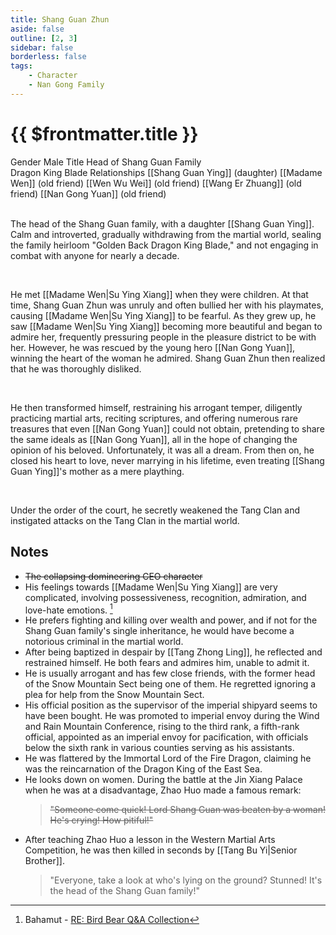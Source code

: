 ```yaml
---
title: Shang Guan Zhun
aside: false
outline: [2, 3]
sidebar: false
borderless: false
tags:
    - Character
    - Nan Gong Family
---
```


# {{ $frontmatter.title }}

<ChTabs position="bottom">
	<ChTab title="Shang Guan Zhun">
		<Ch src='/images/characters/special407/normal.webp' position='right'/>
		<ChName nameZh='上官隼' nameEn='Shang Guan Zhun' position='right' />
		<ChTable>
			<ChTr>
				<ChTd isTitle=true>
					Gender
				</ChTd>
				<ChTd>
					Male
				</ChTd>
			</ChTr>
			<ChTr>
				<ChTd isTitle=true>
					Title
				</ChTd>
				<ChTd>
					Head of Shang Guan Family<br>Dragon King Blade
				</ChTd>
			</ChTr>
			<ChTr>
				<ChTd isTitle=true position='center'>
					Relationships
				</ChTd>
			</ChTr>
			<ChTr>
				<ChTd position='center'>
					[[Shang Guan Ying]] (daughter)
				</ChTd>
			</ChTr>
			<ChTr>
				<ChTd position='center'>
					[[Madame Wen]] (old friend)
				</ChTd>
			</ChTr>
			<ChTr>
				<ChTd position='center'>
					[[Wen Wu Wei]] (old friend)
				</ChTd>
			</ChTr>
			<ChTr>
				<ChTd position='center'>
					[[Wang Er Zhuang]] (old friend)
				</ChTd>
			</ChTr>
			<ChTr>
				<ChTd position='center'>
					[[Nan Gong Yuan]] (old friend)
				</ChTd>
			</ChTr>
		</ChTable>
	</ChTab>
</ChTabs>
<br><br>

The head of the Shang Guan family, with a daughter [[Shang Guan Ying]]. Calm and introverted, gradually withdrawing from the martial world, sealing the family heirloom "Golden Back Dragon King Blade," and not engaging in combat with anyone for nearly a decade.

<br>

He met [[Madame Wen|Su Ying Xiang]] when they were children. At that time, Shang Guan Zhun was unruly and often bullied her with his playmates, causing [[Madame Wen|Su Ying Xiang]] to be fearful. As they grew up, he saw [[Madame Wen|Su Ying Xiang]] becoming more beautiful and began to admire her, frequently pressuring people in the pleasure district to be with her. However, he was rescued by the young hero [[Nan Gong Yuan]], winning the heart of the woman he admired. Shang Guan Zhun then realized that he was thoroughly disliked.

<br>

He then transformed himself, restraining his arrogant temper, diligently practicing martial arts, reciting scriptures, and offering numerous rare treasures that even [[Nan Gong Yuan]] could not obtain, pretending to share the same ideals as [[Nan Gong Yuan]], all in the hope of changing the opinion of his beloved. Unfortunately, it was all a dream. From then on, he closed his heart to love, never marrying in his lifetime, even treating [[Shang Guan Ying]]'s mother as a mere plaything.

<br>

Under the order of the court, he secretly weakened the Tang Clan and instigated attacks on the Tang Clan in the martial world.

## Notes

-   ~~The collapsing domineering CEO character~~
-   His feelings towards [[Madame Wen|Su Ying Xiang]] are very complicated, involving possessiveness, recognition, admiration, and love-hate emotions. [^1]
-   He prefers fighting and killing over wealth and power, and if not for the Shang Guan family's single inheritance, he would have become a notorious criminal in the martial world.
-   After being baptized in despair by [[Tang Zhong Ling]], he reflected and restrained himself. He both fears and admires him, unable to admit it.
-   He is usually arrogant and has few close friends, with the former head of the Snow Mountain Sect being one of them. He regretted ignoring a plea for help from the Snow Mountain Sect.
-   His official position as the supervisor of the imperial shipyard seems to have been bought. He was promoted to imperial envoy during the Wind and Rain Mountain Conference, rising to the third rank, a fifth-rank official, appointed as an imperial envoy for pacification, with officials below the sixth rank in various counties serving as his assistants.
-   He was flattered by the Immortal Lord of the Fire Dragon, claiming he was the reincarnation of the Dragon King of the East Sea.
-   He looks down on women. During the battle at the Jin Xiang Palace when he was at a disadvantage, Zhao Huo made a famous remark:
    > ~~"Someone come quick! Lord Shang Guan was beaten by a woman! He's crying! How pitiful!"~~
-   After teaching Zhao Huo a lesson in the Western Martial Arts Competition, he was then killed in seconds by [[Tang Bu Yi|Senior Brother]].
    > "Everyone, take a look at who's lying on the ground? Stunned! It's the head of the Shang Guan family!"

[^1]: Bahamut - [RE: Bird Bear Q&A Collection](https://forum.gamer.com.tw/Co.php?bsn=73317&sn=12029)